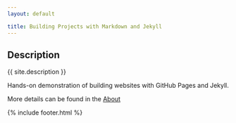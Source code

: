```yaml
---
layout: default

title: Building Projects with Markdown and Jekyll
---
```



## Description
{{ site.description }}

Hands-on demonstration of building websites with GitHub Pages and Jekyll.

More details can be found in the [About](about)


{% include footer.html %}
